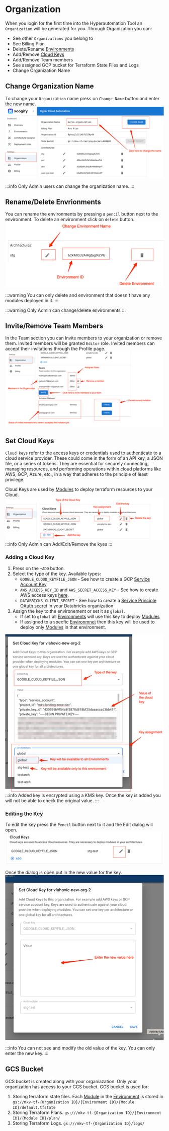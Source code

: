 # Organization

When you login for the first time into the Hyperautomation Tool an `Organization` will be generated for you. Through Organization you can:

- See other `Organizations` you belong to
- See Billing Plan
- Delete/Rename [Environments](./Environment.md)
- Add/Remove [Cloud Keys](./CloudKeys/README.md)
- Add/Remove Team members
- See assigned GCP bucket for Terraform State Files and Logs
- Change Organization Name

## Change Organization Name

To change your `Organization` name press on `Change Name` button and enter the new name.
![Change Name](./img/Organization-ChangeName.png)

:::info
Only Admin users can change the organization name.
:::

## Rename/Delete Envrionments

You can rename the environments by pressing a `pencil` button next to the environment. To delete an environment click on `delete` button.
![Rename/Delete Environment](./img/Organization-ChangeDeleteEnvName.png)

:::warning
You can only delete and environment that doesn't have any modules deployed in it.
:::

:::warning
Only Admin can change/delete environments
:::

## Invite/Remove Team Members

In the Team section you can Invite members to your organization or remove them. Invited members will be granted `Editor` role. Invited members can accept their invitations through the Profile page.
![Team Members](./img/Organization-Team.png)

## Set Cloud Keys

`Cloud keys` refer to the access keys or credentials used to authenticate to a cloud service provider. These could come in the form of an API key, a JSON file, or a series of tokens. They are essential for securely connecting, managing resources, and performing operations within cloud platforms like AWS, GCP, Azure, etc., in a way that adheres to the principle of least privilege.

Cloud Keys are used by [Modules](./Module.md) to deploy terraform resources to your Cloud.
![Cloud Keys List](./img/Organization-CloudKeysList.png)
:::info
Only Admin can Add/Edit/Remove the kyes
:::

### Adding a Cloud Key

1. Press on the `+ADD` button.
1. Select the type of the key. Available types:
   - `GOOGLE_CLOUD_KEYFILE_JSON` - See how to create a GCP [Service Account Key](https://cloud.google.com/iam/docs/keys-create-delete#iam-service-account-keys-create-console).
   - `AWS_ACCESS_KEY_ID` and `AWS_SECRET_ACCESS_KEY` - See how to create AWS access keys [here](https://docs.aws.amazon.com/IAM/latest/UserGuide/id_credentials_access-keys.html).
   - `DATABRICKS_CLIENT_SECRET` - See how to create a [Service Principle OAuth secret](https://docs.databricks.com/en/dev-tools/authentication-oauth.html) in your Databricks organization
1. Assign the key to the environement or set it as `global`.
   - If set to `global` all [Environments](./Environment.md) will use this key to deploy [Modules](./Module.md)
   - If assigned to a specfic [Environmnet](./Environment.md) then this key will be used to deploy only [Modules](./Module.md) in that environment.

![Key Creation](./img/Organization-KeyCreation.png)
:::info
Added key is encrypted using a KMS key. Once the key is added you will not be able to check the original value.
:::

### Editing the Key

To edit the key press the `Pencil` button next to it and the Edit dialog will open.
![Edit Key](./img/Organization-KeyEditButton.png)

Once the dialog is open put in the new value for the key.
![Edit the key](./img/Organization-KeyEdit.png)

:::info
You can not see and modify the old value of the key. You can only enter the new key.
:::

## GCS Bucket

GCS bucket is created along with your organiazation. Only your organization has access to your GCS bucket. GCS bucket is used for:

1. Storing terraform state files. Each [Module](./Module.md) in the [Environment](./Environment.md) is stored in `gs://mkv-tf-{Organization ID}/{Environment ID}/{Module ID}/default.tfstate`
1. Storing Terraform Plans. `gs:///mkv-tf-{Organization ID}/{Environment ID}/{Module ID}/plan/`
1. Storing Terraform Logs. `gs:///mkv-tf-{Organization ID}/logs/`
